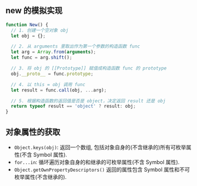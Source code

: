 ## new 的模拟实现

```javascript
function New() {
  // 1. 创建一个空对象 obj
  let obj = {};

  // 2. 从 arguments 里取出作为第一个参数的构造函数 func
  let arg = Array.from(arguments);
  let func = arg.shift();

  // 3. 将 obj 的 [[Prototype]] 赋值成构造函数 func 的 prototype
  obj.__proto__ = func.prototype;

  // 4. 以 this = obj 调用 func
  let result = func.call(obj, ...arg);

  // 5. 根据构造函数的返回值是否是 object，决定返回 result 还是 obj
  return typeof result == 'object' ? result: obj;
}
```

## 对象属性的获取
- `Object.keys(obj)`: 返回一个数组, 包括对象自身的(不含继承的)所有可枚举属性(不含 Symbol 属性).
- `for...in`: 循环遍历对象自身的和继承的可枚举属性(不含 Symbol 属性).
- `Object.getOwnPropertyDescriptors()` 返回的属性包含 Symbol 属性和不可枚举属性(不含继承的).

